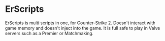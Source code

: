 # ErScripts
ErScripts is multi scripts in one, for Counter-Strike 2. Doesn't interact with game memory and doesn't inject into the game. It is full safe to play in Valve servers such as a Premier or Matchmaking.
